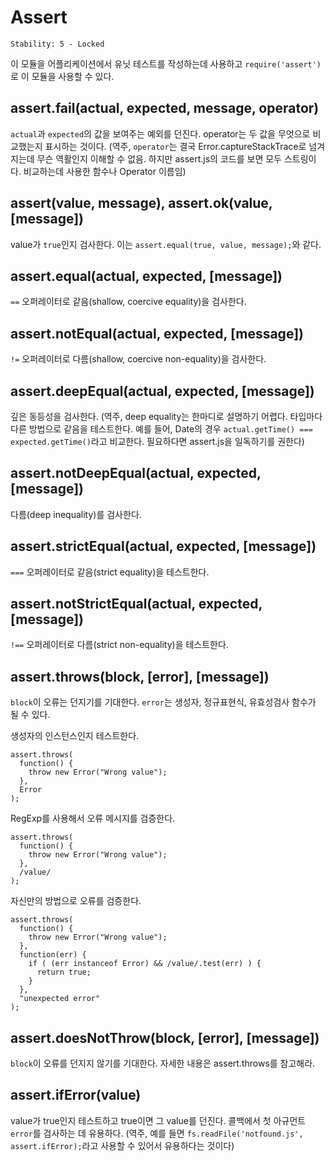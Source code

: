 # Assert

    Stability: 5 - Locked

이 모듈을 어플리케이션에서 유닛 테스트를 작성하는데 사용하고 `require('assert')`로 
이 모듈을 사용할 수 있다.

## assert.fail(actual, expected, message, operator)

`actual`과 `expected`의 값을 보여주는 예외를 던진다. 
operator는 두 값을 무엇으로 비교했는지 표시하는 것이다.
(역주, `operator`는 결국 Error.captureStackTrace로 넘겨지는데 무슨 역활인지 이해할 수 없음. 하지만 assert.js의 코드를 보면 모두 스트링이다. 비교하는데 사용한 함수나 Operator 이름임)

## assert(value, message), assert.ok(value, [message])

value가 `true`인지 검사한다. 이는 `assert.equal(true, value, message);`와 같다.

## assert.equal(actual, expected, [message])

`==` 오퍼레이터로 같음(shallow, coercive equality)을 검사한다.

## assert.notEqual(actual, expected, [message])

`!=` 오퍼레이터로 다름(shallow, coercive non-equality)을 검사한다.

## assert.deepEqual(actual, expected, [message])

깊은 동등성을 검사한다.
(역주, deep equality는 한마디로 설명하기 어렵다. 타입마다 다른 방법으로 같음을 테스트한다. 예를 들어, Date의 경우 `actual.getTime() === expected.getTime()`라고 비교한다. 필요하다면 assert.js을 일독하기를 권한다)

## assert.notDeepEqual(actual, expected, [message])

다름(deep inequality)를 검사한다.

## assert.strictEqual(actual, expected, [message])

`===` 오퍼레이터로 같음(strict equality)을 테스트한다.

## assert.notStrictEqual(actual, expected, [message])

`!==` 오퍼레이터로 다름(strict non-equality)을 테스트한다.

## assert.throws(block, [error], [message])

`block`이 오류는 던지기를 기대한다. `error`는 생성자, 정규표현식, 유효성검사 함수가 
될 수 있다.

생성자의 인스턴스인지 테스트한다.

    assert.throws(
      function() {
        throw new Error("Wrong value");
      },
      Error
    );

RegExp를 사용해서 오류 메시지를 검증한다.

    assert.throws(
      function() {
        throw new Error("Wrong value");
      },
      /value/
    );

자신만의 방법으로 오류를 검증한다.

    assert.throws(
      function() {
        throw new Error("Wrong value");
      },
      function(err) {
        if ( (err instanceof Error) && /value/.test(err) ) {
          return true;
        }
      },
      "unexpected error"
    );

## assert.doesNotThrow(block, [error], [message])

`block`이 오류를 던지지 않기를 기대한다. 자세한 내용은 assert.throws를 참고해라.

## assert.ifError(value)

value가 true인지 테스트하고 true이면 그 value를 던진다. 콜백에서 첫 아규먼트 
`error`를 검사하는 데 유용하다.
(역주, 예를 들면 `fs.readFile('notfound.js', assert.ifError);`라고 사용할 수 있어서 유용하다는 것이다)
